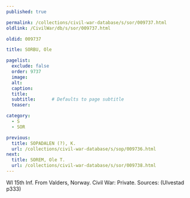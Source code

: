 ```yaml
---
published: true

permalink: /collections/civil-war-database/s/sor/009737.html
oldlink: /CivilWar/db/s/sor/009737.html

oldid: 009737

title: SORBU, Ole

pagelist:
  exclude: false
  order: 9737
  image: 
  alt:
  caption:
  title:
  subtitle:      # Defaults to page subtitle
  teaser:

category: 
  - S 
  - SOR

previous:
  title: SOPADALEN (?), K.
  url: /collections/civil-war-database/s/sop/009736.html  
next:
  title: SOREM, Ole T.
  url: /collections/civil-war-database/s/sor/009738.html   
---
```

WI 15th Inf. From Valders, Norway. Civil War: Private. Sources: (Ulvestad p333)